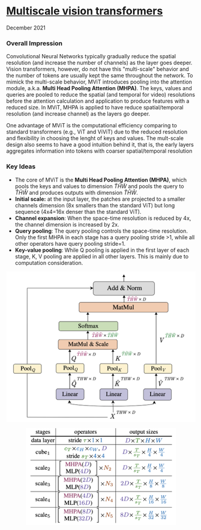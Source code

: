 # [Multiscale vision transformers](https://arxiv.org/pdf/2104.11227.pdf) 

December 2021



### Overall Impression

Convolutional Neural Networks typically gradually reduce the spatial resolution (and increase the number of channels) as the layer goes deeper. Vision transformers, however, do not have this "multi-scale" behavior and the number of tokens are usually kept the same throughout the network. To mimick the multi-scale behavior, MViT introduces pooling into the attention module, a.k.a. **Multi Head Pooling Attention (MHPA)**. The keys, values and queries are pooled to reduce the spatial (and temporal for video) resolutions before the attention calculation and application to produce features with a reduced size. In MViT, MHPA is applied to have reduce spatial/temporal resolution (and increase channel) as the layers go deeper. 

One advantage of MViT is the computational efficiency comparing to standard transformers (e.g., ViT and ViViT) due to the reduced resolution and flexibility in choosing the lenght of keys and values. The mult-scale design also seems to have a good intuition behind it, that is, the early layers aggregates information into tokens with coarser spatial/temporal resolution

### Key Ideas

- The core of MViT is the **Multi Head Pooling Attention (MHPA)**, which pools the keys and values to dimension $\tilde{T}\tilde{H}\tilde{W}$ and pools the query to $\hat{T}\hat{H}\hat{W}$ and produces outputs with dimension $\hat{T}\hat{H}\hat{W}$. 
- **Initial scale:** at the input layer, the patches are projected to a smaller channels dimension (8x smallers than the standard ViT) but long sequence (4x4=16x denser than the standard ViT). 
- **Channel expansion**: When the space-time resolution is reduced by 4x, the channel dimension is increased by 2x.
- **Query pooling**: The query pooling controls the space-time resolution. Only the first MHPA in each stage has a query pooling stride >1, while all other operators have query pooling stride=1.
- **Key-value pooling**: While Q pooling is applied in the first layer of each stage, K, V pooling are applied in all other layers. This is mainly due to computation consideration. 



<p align="center"> <img src="../resources/images/mvit_poolingattention.png" width="600" /> </p>



<p align="center"> <img src="../resources/images/mvit_layers.png" width="400" /> </p> 
